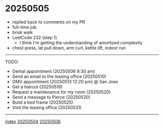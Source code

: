 <head><meta name="viewport" content="width=device-width, initial-scale=1.0, user-scalable=yes" /><meta charset="UTF-8"></head>

# 20250505

- replied back to comments on my PR
- full-time job
- brisk walk
- LeetCode 232 (step 1)
	- I think I'm getting the understanding of amortized complexity
- chest press, lat pull down, arm curl, kettle lift, indoor run

---

TODO:

- Dental appointment (20250506 8:30 am)
- Send an email to the leasing office (20250510)
- DMV appointment (20250513 12:20 pm) @ San Jose
- Get a haircut (20250519)
- Request a maintenance for my room (20250520)
- Send a message to Pierce (20250520)
- Build a bed frame (20250525)
- Visit the leasing office (20250531)

---

[index](../../index.html)
[20250504](20250504.html)
[20250506](20250506.html)
